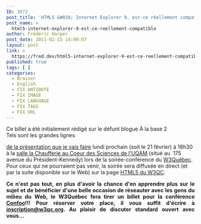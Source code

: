 ```yaml
---
ID: 3072
post_title: 'HTML5 &#038; Internet Explorer 9, est-ce réellement compatible?'
post_name: >
  html5-internet-explorer-9-est-ce-reellement-compatible
author: Frédéric Harper
post_date: 2011-02-15 14:00:07
layout: post
link: >
  https://fred.dev/html5-internet-explorer-9-est-ce-reellement-compatible/
published: true
tags: [ ]
categories:
  - Brainer
  - English
  - FIX ANTIDOTE
  - FIX IMAGE
  - FIX LANGUAGE
  - FIX TAGS
  - FIX URL
---
```

<div id="deadblog">
  Ce billet a été initialement rédigé sur le défunt blogue À la base 2
</div> Tels sont les grandes lignes 

[de la présentation que je vais faire][1] lundi prochain (soit le 21 février) à 18h30 à la [salle la Chaufferie au Coeur des Sciences de l'UQAM][2] (situé au  175 avenue du Président-Kennedy) lors de la soirée-conférence du [W3Québec][3]. Pour ceux qui ne pourraient pas venir, la soirée sera diffusée en direct (et par la suite disponible sur le Web) sur la page [HTML5 du W3QC][4]. <p style="text-align: justify;">
  <strong>Ce n'est pas tout, en plus d'avoir la chance d'en apprendre plus sur le sujet et de bénéficier d'une belle occasion de réseauter avec les gens du milieu du Web, le W3Québec fera tirer un billet pour la conférence </strong><a title="Site Web de la conférence Confoo" href="https://confoo.ca"><strong>Confoo</strong></a><strong>!!! Pour réserver votre place, il vous suffit d'écrire à </strong><a href="mailto:inscription@w3qc.org" target="_blank" rel="noopener noreferrer"><strong>inscription@w3qc.org</strong></a><strong>. Au plaisir de discuter standard ouvert avec vous...</strong>
</p>

 [1]: https://www.w3qc.org/calendrier/2011/02/21/ "Agenda du W3Québec"
 [2]: https://www.coeurdessciences.uqam.ca/location-de-salles/chaufferie.html "Information sur la salle la Chaufferie du Coeur des Sciences de l'UQAM"
 [3]: https://w3qc.org "Site Web du W3Québec"
 [4]: https://w3qc.org/html5 "Page HTML5 du W3Québec"